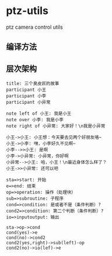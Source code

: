 # ptz-utils
ptz camera control utils   


## 编译方法 


## 层次架构

``` sequence
title: 三个臭皮匠的故事
participant 小王
participant 小李
participant 小异常

note left of 小王: 我是小王
note over 小李: 我是小李
note right of 小异常: 大家好！\n我是小异常

小王->小王: 小王想：今天要去见两个好朋友咯~
小王->小李: 嘿，小李好久不见啊~ 
小李-->>小王: 是啊
小李->小异常: 小异常，你好啊
小异常-->小王: 哈，小王！\n最近身体怎么样了？
小王->>小异常: 还可以吧
```


``` flow
sta=>start: 开始
e=>end: 结束
op=>operation: 操作（处理块）
sub=>subroutine: 子程序
cond=>condition: 是或者不是（条件判断）?
cond2=>condition: 第二个判断（条件判断）?
io=>inputoutput: 输出

sta->op->cond
cond(yes)->e
cond(no)->cond2
cond2(yes,right)->sub(left)-op
cond2(no)->io(lef)->e
```


